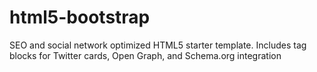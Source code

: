 html5-bootstrap
===============

SEO and social network optimized HTML5 starter template. Includes tag blocks for Twitter cards, Open Graph, and Schema.org integration
